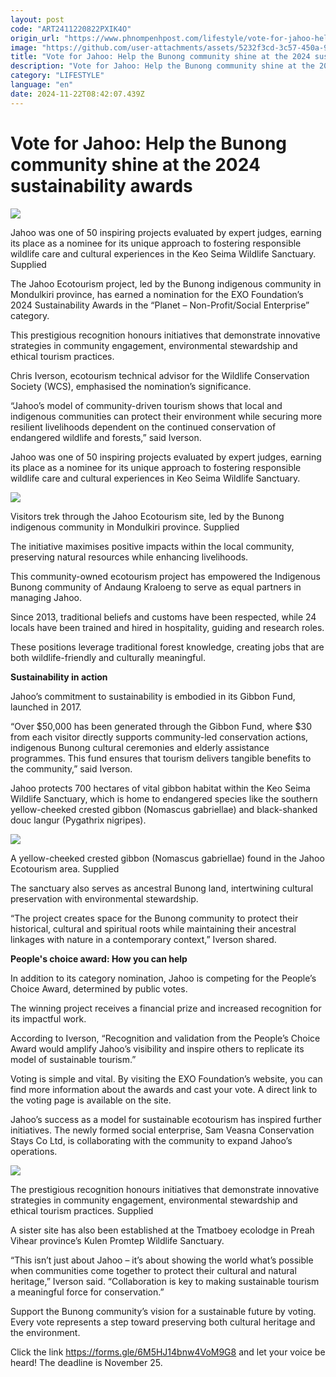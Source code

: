 ```yaml
---
layout: post
code: "ART2411220822PXIK4O"
origin_url: "https://www.phnompenhpost.com/lifestyle/vote-for-jahoo-help-the-bunong-community-shine-at-the-2024-sustainability-awards"
image: "https://github.com/user-attachments/assets/5232f3cd-3c57-450a-92a3-4508d24b2fd8"
title: "Vote for Jahoo: Help the Bunong community shine at the 2024 sustainability awards"
description: "​​Vote for Jahoo: Help the Bunong community shine at the 2024 sustainability awards​"
category: "LIFESTYLE"
language: "en"
date: 2024-11-22T08:42:07.439Z
---
```


# Vote for Jahoo: Help the Bunong community shine at the 2024 sustainability awards

![](https://pppenglish.sgp1.digitaloceanspaces.com/image/main/202411/22_11_2024_e1.jpg)

Jahoo was one of 50 inspiring projects evaluated by expert judges, earning its place as a nominee for its unique approach to fostering responsible wildlife care and cultural experiences in the Keo Seima Wildlife Sanctuary. Supplied

The Jahoo Ecotourism project, led by the Bunong indigenous community in Mondulkiri province, has earned a nomination for the EXO Foundation’s 2024 Sustainability Awards in the “Planet – Non-Profit/Social Enterprise” category. 

This prestigious recognition honours initiatives that demonstrate innovative strategies in community engagement, environmental stewardship and ethical tourism practices.

Chris Iverson, ecotourism technical advisor for the Wildlife Conservation Society (WCS), emphasised the nomination’s significance.

“Jahoo’s model of community-driven tourism shows that local and indigenous communities can protect their environment while securing more resilient livelihoods dependent on the continued conservation of endangered wildlife and forests,” said Iverson.

Jahoo was one of 50 inspiring projects evaluated by expert judges, earning its place as a nominee for its unique approach to fostering responsible wildlife care and cultural experiences in Keo Seima Wildlife Sanctuary.

![](https://pppenglish.sgp1.cdn.digitaloceanspaces.com/image/main/202411/22_11_2024_e2.jpg)

Visitors trek through the Jahoo Ecotourism site, led by the Bunong indigenous community in Mondulkiri province. Supplied

The initiative maximises positive impacts within the local community, preserving natural resources while enhancing livelihoods.

This community-owned ecotourism project has empowered the Indigenous Bunong community of Andaung Kraloeng to serve as equal partners in managing Jahoo.

Since 2013, traditional beliefs and customs have been respected, while 24 locals have been trained and hired in hospitality, guiding and research roles.

These positions leverage traditional forest knowledge, creating jobs that are both wildlife-friendly and culturally meaningful.

**Sustainability in action**

Jahoo’s commitment to sustainability is embodied in its Gibbon Fund, launched in 2017. 

“Over $50,000 has been generated through the Gibbon Fund, where $30 from each visitor directly supports community-led conservation actions, indigenous Bunong cultural ceremonies and elderly assistance programmes. This fund ensures that tourism delivers tangible benefits to the community,” said Iverson.

Jahoo protects 700 hectares of vital gibbon habitat within the Keo Seima Wildlife Sanctuary, which is home to endangered species like the southern yellow-cheeked crested gibbon (Nomascus gabriellae) and black-shanked douc langur (Pygathrix nigripes). 

![](https://pppenglish.sgp1.cdn.digitaloceanspaces.com/image/main/202411/22_11_2024_e4.jpg)

A yellow-cheeked crested gibbon (Nomascus gabriellae) found in the Jahoo Ecotourism area. Supplied

The sanctuary also serves as ancestral Bunong land, intertwining cultural preservation with environmental stewardship.

“The project creates space for the Bunong community to protect their historical, cultural and spiritual roots while maintaining their ancestral linkages with nature in a contemporary context,” Iverson shared.

**People's choice award: How you can help**

In addition to its category nomination, Jahoo is competing for the People’s Choice Award, determined by public votes. 

The winning project receives a financial prize and increased recognition for its impactful work. 

According to Iverson, “Recognition and validation from the People’s Choice Award would amplify Jahoo’s visibility and inspire others to replicate its model of sustainable tourism.”

Voting is simple and vital. By visiting the EXO Foundation’s website, you can find more information about the awards and cast your vote. A direct link to the voting page is available on the site.

Jahoo’s success as a model for sustainable ecotourism has inspired further initiatives. The newly formed social enterprise, Sam Veasna Conservation Stays Co Ltd, is collaborating with the community to expand Jahoo’s operations. 

![](https://pppenglish.sgp1.cdn.digitaloceanspaces.com/image/main/202411/22_11_2024_e3.jpg)

The prestigious recognition honours initiatives that demonstrate innovative strategies in community engagement, environmental stewardship and ethical tourism practices. Supplied

A sister site has also been established at the Tmatboey ecolodge in Preah Vihear province’s Kulen Promtep Wildlife Sanctuary.

“This isn’t just about Jahoo – it’s about showing the world what’s possible when communities come together to protect their cultural and natural heritage,” Iverson said. “Collaboration is key to making sustainable tourism a meaningful force for conservation.”

Support the Bunong community’s vision for a sustainable future by voting. Every vote represents a step toward preserving both cultural heritage and the environment. 

Click the link https://forms.gle/6M5HJ14bnw4VoM9G8 and let your voice be heard! The deadline is November 25.